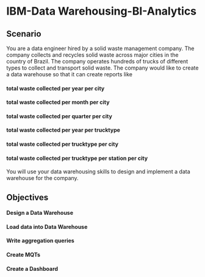 # IBM-Data Warehousing-BI-Analytics

## Scenario
You are a data engineer hired by a solid waste management company. The company collects and recycles solid waste across major cities in the country of Brazil. The company operates hundreds of trucks of different types to collect and transport solid waste. The company would like to create a data warehouse so that it can create reports like

#### total waste collected per year per city
#### total waste collected per month per city
#### total waste collected per quarter per city
#### total waste collected per year per trucktype
#### total waste collected per trucktype per city
#### total waste collected per trucktype per station per city
You will use your data warehousing skills to design and implement a data warehouse for the company.

## Objectives


#### Design a Data Warehouse
#### Load data into Data Warehouse
#### Write aggregation queries
#### Create MQTs
#### Create a Dashboard
